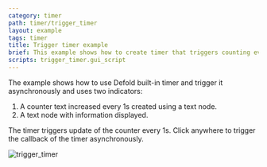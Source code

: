```yaml
---
category: timer
path: timer/trigger_timer
layout: example
tags: timer
title: Trigger timer example
brief: This example shows how to create timer that triggers counting every 1s and can be triggered manually and asynchronously as a reaction to user input.
scripts: trigger_timer.gui_script
---
```


The example shows how to use Defold built-in timer and trigger it asynchronously and uses two indicators:

1. A counter text increased every 1s created using a text node.
2. A text node with information displayed.

The timer triggers update of the counter every 1s.
Click anywhere to trigger the callback of the timer asynchronously.

![trigger_timer](trigger_timer.png)
